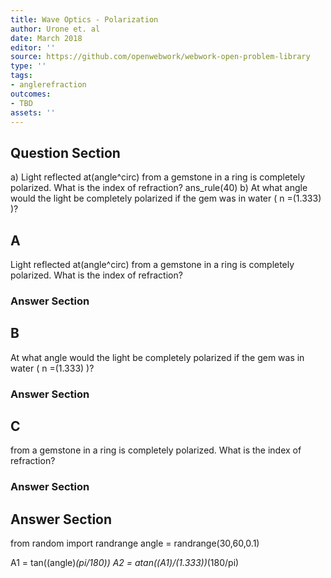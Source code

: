 ```yaml
---
title: Wave Optics - Polarization
author: Urone et. al
date: March 2018
editor: ''
source: https://github.com/openwebwork/webwork-open-problem-library
type: ''
tags:
- anglerefraction
outcomes:
- TBD
assets: ''
---
```


## Question Section 

a) Light reflected at(angle^circ)  from a gemstone in a ring is completely polarized. What is the index of refraction?
ans_rule(40) 
b) At what angle would the light be completely polarized if the gem was in water ( n =(1.333) )?
## A
Light reflected at(angle^circ)  from a gemstone in a ring is completely polarized. What is the index of refraction?
### Answer Section
## B
At what angle would the light be completely polarized if the gem was in water ( n =(1.333) )?
### Answer Section
## C
 from a gemstone in a ring is completely polarized. What is the index of refraction?
### Answer Section


## Answer Section

from random import randrange
angle = randrange(30,60,0.1)

A1 = tan((angle)*(pi/180))
A2 = atan((A1)/(1.333))*(180/pi)